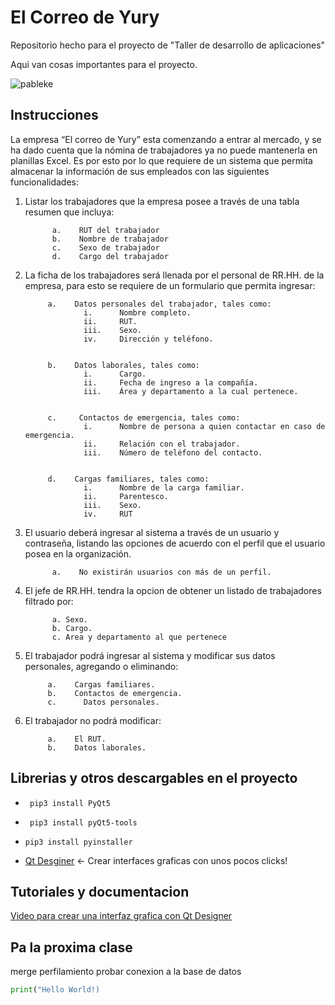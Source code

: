 # El Correo de Yury

Repositorio hecho para el proyecto de "Taller de desarrollo de aplicaciones"

Aqui van cosas importantes para el proyecto.


![pableke](https://i.pinimg.com/280x280_RS/1c/44/83/1c448323037c52f54cbd12e975b4665d.jpg)






##	Instrucciones

La empresa “El correo de Yury” esta comenzando a entrar al mercado, y se ha dado cuenta que la nómina de trabajadores ya no puede mantenerla en planillas Excel. Es por esto por lo que requiere de un sistema que permita almacenar la información de sus empleados con las siguientes funcionalidades:

1.    Listar los trabajadores que la empresa posee a través de una tabla resumen que incluya:

				a.    RUT del trabajador
				b.    Nombre de trabajador
				c.    Sexo de trabajador
				d.    Cargo del trabajador

				
 2.    La ficha de los trabajadores será llenada por el personal de RR.HH. de la empresa, para esto se requiere de un formulario
	        que permita ingresar:
 
				a.    Datos personales del trabajador, tales como:
						i.      Nombre completo.
						ii.     RUT.
					 	iii.    Sexo.
					 	iv.     Dirección y teléfono.
						
										
				b.    Datos laborales, tales como:
						i.      Cargo.
						ii.     Fecha de ingreso a la compañía.
						iii.    Área y departamento a la cual pertenece.
						
										
				c.     Contactos de emergencia, tales como:
						i.      Nombre de persona a quien contactar en caso de emergencia.
						ii.     Relación con el trabajador.
						iii.    Número de teléfono del contacto.
										
										
				d.    Cargas familiares, tales como:
						i.      Nombre de la carga familiar.
						ii.     Parentesco.
					  	iii.    Sexo.
					  	iv.     RUT
										
										
3.    El usuario deberá ingresar al sistema a través de un usuario y contraseña, listando las opciones de acuerdo con el perfil
     	 que el usuario posea en la organización.

				a.    No existirán usuarios con más de un perfil.


4.    El jefe de RR.HH. tendra la opcion de obtener un listado de trabajadores filtrado por:
		
				a. Sexo.
				b. Cargo.
				c. Area y departamento al que pertenece

					
 5.    El trabajador podrá ingresar al sistema y modificar sus datos personales, agregando o eliminando:
         
				a.    Cargas familiares.
				b.    Contactos de emergencia.
				c.      Datos personales.
					
					
 6.    El trabajador no podrá modificar:
        
				a.    El RUT.
				b.    Datos laborales.
				



##	Librerias y otros descargables en el proyecto

- ``` pip3 install PyQt5```

- ``` pip3 install pyQt5-tools```

- ``` pip3 install pyinstaller ```

- [Qt Desginer](https://build-system.fman.io/qt-designer-download) <- Crear interfaces graficas con unos pocos clicks!

## Tutoriales y documentacion

[Video para crear una interfaz grafica con Qt Designer](https://www.youtube.com/watch?v=DpSerOAZR9w&t=95s&ab_channel=Errodringer)

## Pa la proxima clase

merge
perfilamiento
probar conexion a la base de datos

```python
print("Hello World!)
```
